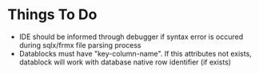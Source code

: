 # Things To Do

* IDE should be informed through debugger if syntax error is occured during sqlx/frmx file parsing process
* Datablocks must have "key-column-name". If this attributes not exists, datablock will work with database native row identifier \(if exists\)

